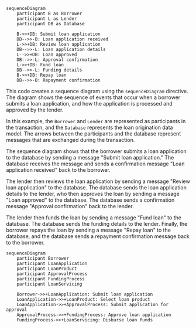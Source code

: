 ```mermaid
sequenceDiagram
    participant B as Borrower
    participant L as Lender
    participant DB as Database

    B->>+DB: Submit loan application
    DB-->>-B: Loan application received
    L->>+DB: Review loan application
    DB-->>-L: Loan application details
    L-->>+DB: Loan approved
    DB-->>-L: Approval confirmation
    L->>+DB: Fund loan
    DB-->>-L: Funding details
    B->>+DB: Repay loan
    DB-->>-B: Repayment confirmation
```



This code creates a sequence diagram using the `sequenceDiagram` directive. The diagram shows the sequence of events that occur when a borrower submits a loan application, and how the application is processed and approved by the lender.

In this example, the `Borrower` and `Lender` are represented as participants in the transaction, and the `Database` represents the loan origination data model. The arrows between the participants and the database represent messages that are exchanged during the transaction.

The sequence diagram shows that the borrower submits a loan application to the database by sending a message "Submit loan application." The database receives the message and sends a confirmation message "Loan application received" back to the borrower.

The lender then reviews the loan application by sending a message "Review loan application" to the database. The database sends the loan application details to the lender, who then approves the loan by sending a message "Loan approved" to the database. The database sends a confirmation message "Approval confirmation" back to the lender.

The lender then funds the loan by sending a message "Fund loan" to the database. The database sends the funding details to the lender. Finally, the borrower repays the loan by sending a message "Repay loan" to the database, and the database sends a repayment confirmation message back to the borrower.

```mermaid
sequenceDiagram
    participant Borrower
    participant LoanApplication
    participant LoanProduct
    participant ApprovalProcess
    participant FundingProcess
    participant LoanServicing

    Borrower->>+LoanApplication: Submit loan application
    LoanApplication->>+LoanProduct: Select loan product
    LoanApplication->>+ApprovalProcess: Submit application for approval
    ApprovalProcess->>+FundingProcess: Approve loan application
    FundingProcess->>+LoanServicing: Disburse loan funds

```